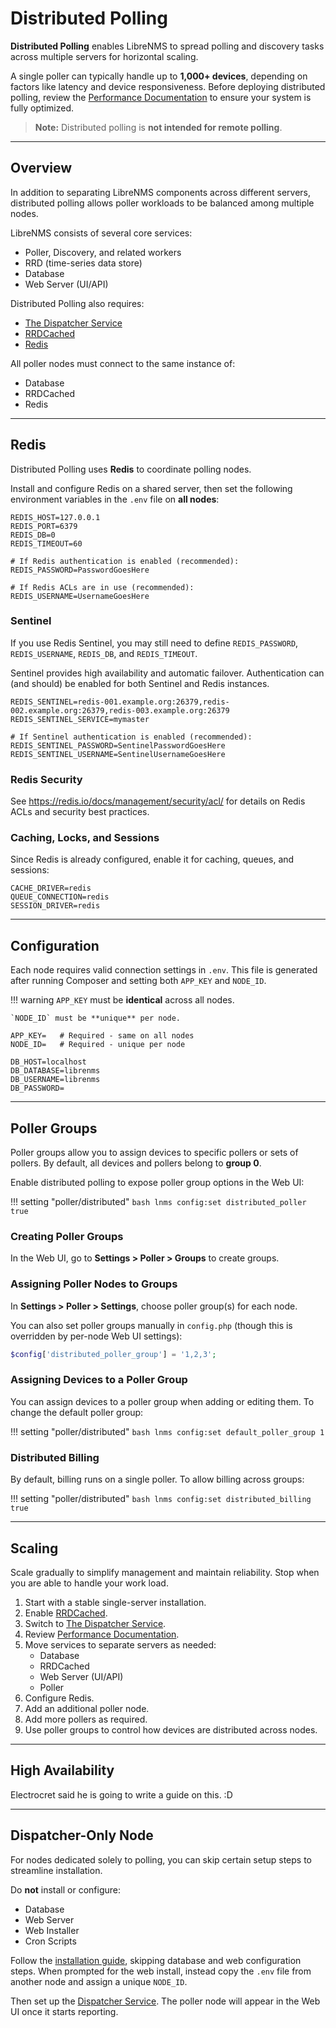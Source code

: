 # Distributed Polling

**Distributed Polling** enables LibreNMS to spread polling and discovery tasks across multiple servers for horizontal scaling.

A single poller can typically handle up to **1,000+ devices**, depending on factors like latency and device responsiveness.
Before deploying distributed polling, review the [Performance Documentation](../Support/Performance.md) to ensure your system is fully optimized.

> **Note:** Distributed polling is **not intended for remote polling**.

---

## Overview

In addition to separating LibreNMS components across different servers, distributed polling allows poller workloads to be balanced among multiple nodes.

LibreNMS consists of several core services:

- Poller, Discovery, and related workers
- RRD (time-series data store)
- Database
- Web Server (UI/API)

Distributed Polling also requires:

- [The Dispatcher Service](Dispatcher-Service.md)
- [RRDCached](RRDCached.md)
- [Redis](#redis)

All poller nodes must connect to the same instance of:

- Database
- RRDCached
- Redis

---

## Redis

Distributed Polling uses **Redis** to coordinate polling nodes.

Install and configure Redis on a shared server, then set the following environment variables in the `.env` file on **all nodes**:

```dotenv
REDIS_HOST=127.0.0.1
REDIS_PORT=6379
REDIS_DB=0
REDIS_TIMEOUT=60

# If Redis authentication is enabled (recommended):
REDIS_PASSWORD=PasswordGoesHere

# If Redis ACLs are in use (recommended):
REDIS_USERNAME=UsernameGoesHere
```

### Sentinel

If you use Redis Sentinel, you may still need to define
`REDIS_PASSWORD`, `REDIS_USERNAME`, `REDIS_DB`, and `REDIS_TIMEOUT`.

Sentinel provides high availability and automatic failover.
Authentication can (and should) be enabled for both Sentinel and Redis instances.

```dotenv
REDIS_SENTINEL=redis-001.example.org:26379,redis-002.example.org:26379,redis-003.example.org:26379
REDIS_SENTINEL_SERVICE=mymaster

# If Sentinel authentication is enabled (recommended):
REDIS_SENTINEL_PASSWORD=SentinelPasswordGoesHere
REDIS_SENTINEL_USERNAME=SentinelUsernameGoesHere
```

### Redis Security

See <https://redis.io/docs/management/security/acl/> for details on Redis ACLs and security best practices.

### Caching, Locks, and Sessions

Since Redis is already configured, enable it for caching, queues, and sessions:

```dotenv
CACHE_DRIVER=redis
QUEUE_CONNECTION=redis
SESSION_DRIVER=redis
```

---

## Configuration

Each node requires valid connection settings in `.env`.
This file is generated after running Composer and setting both `APP_KEY` and `NODE_ID`.

!!! warning
    `APP_KEY` must be **identical** across all nodes.

    `NODE_ID` must be **unique** per node.

```dotenv
APP_KEY=   # Required - same on all nodes
NODE_ID=   # Required - unique per node

DB_HOST=localhost
DB_DATABASE=librenms
DB_USERNAME=librenms
DB_PASSWORD=
```

---

## Poller Groups

Poller groups allow you to assign devices to specific pollers or sets of pollers.
By default, all devices and pollers belong to **group 0**.

Enable distributed polling to expose poller group options in the Web UI:

!!! setting "poller/distributed"
    ```bash
    lnms config:set distributed_poller true
    ```

### Creating Poller Groups

In the Web UI, go to **Settings > Poller > Groups** to create groups.

### Assigning Poller Nodes to Groups

In **Settings > Poller > Settings**, choose poller group(s) for each node.

You can also set poller groups manually in `config.php` (though this is overridden by per-node Web UI settings):

```php
$config['distributed_poller_group'] = '1,2,3';
```

### Assigning Devices to a Poller Group

You can assign devices to a poller group when adding or editing them.
To change the default poller group:

!!! setting "poller/distributed"
    ```bash
    lnms config:set default_poller_group 1
    ```

### Distributed Billing

By default, billing runs on a single poller.
To allow billing across groups:

!!! setting "poller/distributed"
    ```bash
    lnms config:set distributed_billing true
    ```

---

## Scaling

Scale gradually to simplify management and maintain reliability.
Stop when you are able to handle your work load.

1. Start with a stable single-server installation.
2. Enable [RRDCached](RRDCached.md).
3. Switch to [The Dispatcher Service](Dispatcher-Service.md).
4. Review [Performance Documentation](../Support/Performance.md).
5. Move services to separate servers as needed:
    - Database
    - RRDCached
    - Web Server (UI/API)
    - Poller
6. Configure Redis.
7. Add an additional poller node.
8. Add more pollers as required.
9. Use poller groups to control how devices are distributed across nodes.

---

## High Availability

Electrocret said he is going to write a guide on this. :D

---

## Dispatcher-Only Node

For nodes dedicated solely to polling, you can skip certain setup steps to streamline installation.

Do **not** install or configure:

- Database
- Web Server
- Web Installer
- Cron Scripts

Follow the [installation guide](../Installation/Install-LibreNMS.md), skipping database and web configuration steps.
When prompted for the web install, instead copy the `.env` file from another node and assign a unique `NODE_ID`.

Then set up the [Dispatcher Service](Dispatcher-Service.md).
The poller node will appear in the Web UI once it starts reporting.
